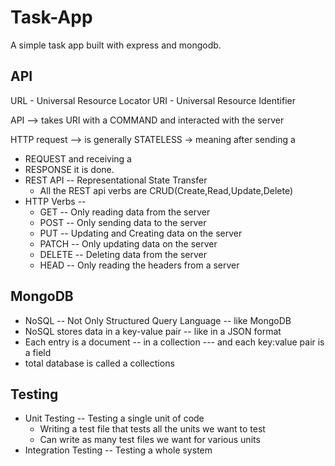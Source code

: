 # Task-App
A simple task app built with express and mongodb.
## API
URL - Universal Resource Locator
URI - Universal Resource Identifier

API --> takes URI with a COMMAND and interacted with the server

HTTP request --> is generally STATELESS -> meaning after sending a 
- REQUEST and receiving a 
- RESPONSE it is done.
- REST API -- Representational State Transfer
	- All the REST api verbs are CRUD(Create,Read,Update,Delete)
- HTTP Verbs --
	- GET -- Only reading data from the server
	- POST -- Only sending data to the server
	- PUT -- Updating and Creating data on the server
	- PATCH -- Only updating data on the server
	- DELETE -- Deleting data from the server
	- HEAD -- Only reading the headers from a server

## MongoDB
* NoSQL -- Not Only Structured Query Language -- like MongoDB
* NoSQL stores data in a key-value pair -- like in a JSON format
* Each entry is a document -- in a collection --- and each key:value pair is a field
* total database is called a collections 

## Testing 
* Unit Testing -- Testing a single unit of code
	- Writing a test file that tests all the units we want to test
	- Can write as many test files we want for various units
* Integration Testing -- Testing a whole system